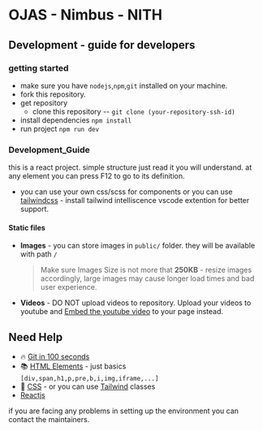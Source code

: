 # OJAS - Nimbus - NITH

## Development - guide for developers

### getting started

- make sure you have `nodejs`,`npm`,`git` installed on your machine.
- fork this repository.
- get repository
  - clone this repository -- `git clone (your-repository-ssh-id)`
- install dependencies `npm install`
- run project `npm run dev`

### Development_Guide

this is a react project. simple structure just read it you will understand. at any element you can press F12 to go to its definition.

- you can use your own css/scss for components or you can use [tailwindcss](https://tailwindcss.com/docs/padding) - install tailwind intelliscence vscode extention for better support.

#### Static files

- **Images** - you can store images in `public/` folder. they will be available with path `/`
  > Make sure Images Size is not more that **250KB** - resize images accordingly, large images may cause longer load times and bad user experience.
- **Videos** - DO NOT upload videos to repository. Upload your videos to youtube and [Embed the youtube video](https://support.google.com/youtube/answer/171780?hl=en#zippy=) to your page instead.

## Need Help

- 🔥 [Git in 100 seconds](https://www.youtube.com/watch?v=hwP7WQkmECE)
- 📚 [HTML Elements](https://www.w3schools.com/tags/ref_byfunc.asp) - just basics `[div,span,h1,p,pre,b,i,img,iframe,...]`
- 💄 [CSS](https://www.w3schools.com/css/default.asp) - or you can use [Tailwind](https://tailwindcss.com/docs/) classes
- [Reactjs](https://reactjs.org/)

if you are facing any problems in setting up the environment you can contact the maintainers.

